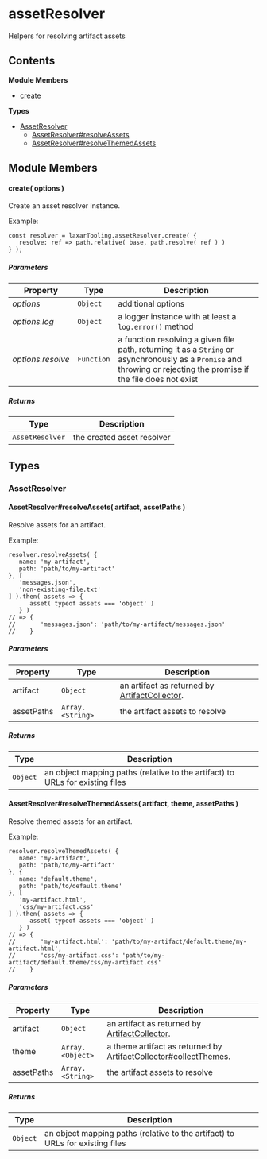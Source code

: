 
# assetResolver

Helpers for resolving artifact assets

## Contents

**Module Members**
- [create](#create)

**Types**
- [AssetResolver](#AssetResolver)
  - [AssetResolver#resolveAssets](#AssetResolver#resolveAssets)
  - [AssetResolver#resolveThemedAssets](#AssetResolver#resolveThemedAssets)

## Module Members
#### <a name="create"></a>create( options )
Create an asset resolver instance.

Example:

    const resolver = laxarTooling.assetResolver.create( {
       resolve: ref => path.relative( base, path.resolve( ref ) )
    } );

##### Parameters
| Property | Type | Description |
| -------- | ---- | ----------- |
| _options_ | `Object` |  additional options |
| _options.log_ | `Object` |  a logger instance with at least a `log.error()` method |
| _options.resolve_ | `Function` |  a function resolving a given file path, returning it as a `String` or asynchronously as a `Promise` and throwing or rejecting the promise if the file does not exist |

##### Returns
| Type | Description |
| ---- | ----------- |
| `AssetResolver` |  the created asset resolver |

## Types
### <a name="AssetResolver"></a>AssetResolver

#### <a name="AssetResolver#resolveAssets"></a>AssetResolver#resolveAssets( artifact, assetPaths )
Resolve assets for an artifact.

Example:

    resolver.resolveAssets( {
       name: 'my-artifact',
       path: 'path/to/my-artifact'
    }, [
       'messages.json',
       'non-existing-file.txt'
    ] ).then( assets => {
          asset( typeof assets === 'object' )
       } )
    // => {
    //       'messages.json': 'path/to/my-artifact/messages.json'
    //    }

##### Parameters
| Property | Type | Description |
| -------- | ---- | ----------- |
| artifact | `Object` |  an artifact as returned by [ArtifactCollector](#ArtifactCollector). |
| assetPaths | `Array.<String>` |  the artifact assets to resolve |

##### Returns
| Type | Description |
| ---- | ----------- |
| `Object` |  an object mapping paths (relative to the artifact) to URLs for existing files |

#### <a name="AssetResolver#resolveThemedAssets"></a>AssetResolver#resolveThemedAssets( artifact, theme, assetPaths )
Resolve themed assets for an artifact.

Example:

    resolver.resolveThemedAssets( {
       name: 'my-artifact',
       path: 'path/to/my-artifact'
    }, {
       name: 'default.theme',
       path: 'path/to/default.theme'
    }, [
       'my-artifact.html',
       'css/my-artifact.css'
    ] ).then( assets => {
          asset( typeof assets === 'object' )
       } )
    // => {
    //       'my-artifact.html': 'path/to/my-artifact/default.theme/my-artifact.html',
    //       'css/my-artifact.css': 'path/to/my-artifact/default.theme/css/my-artifact.css'
    //    }

##### Parameters
| Property | Type | Description |
| -------- | ---- | ----------- |
| artifact | `Object` |  an artifact as returned by [ArtifactCollector](#ArtifactCollector). |
| theme | `Array.<Object>` |  a theme artifact as returned by [ArtifactCollector#collectThemes](#ArtifactCollector#collectThemes). |
| assetPaths | `Array.<String>` |  the artifact assets to resolve |

##### Returns
| Type | Description |
| ---- | ----------- |
| `Object` |  an object mapping paths (relative to the artifact) to URLs for existing files |
